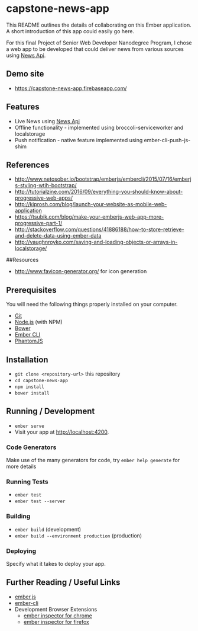 # capstone-news-app

This README outlines the details of collaborating on this Ember application.
A short introduction of this app could easily go here.

For this final Project of Senior Web Developer Nanodegree Program, I chose a web app to be developed that could deliver news from various sources using [News Api](https://newsapi.org/ "News API"). 

## Demo site
* https://capstone-news-app.firebaseapp.com/

## Features
* Live News using [News Api](https://newsapi.org/ "News API")
* Offline functionality - implemented using broccoli-serviceworker and localstorage
* Push notification - native feature implemented using ember-cli-push-js-shim

## References
* http://www.netosober.io/bootstrap/emberjs/embercli/2015/07/16/emberjs-styling-wtih-bootstrap/
* http://tutorialzine.com/2016/09/everything-you-should-know-about-progressive-web-apps/
* http://kiprosh.com/blog/launch-your-website-as-mobile-web-application
* https://tsubik.com/blog/make-your-emberjs-web-app-more-progressive-part-1/
* http://stackoverflow.com/questions/41886188/how-to-store-retrieve-and-delete-data-using-ember-data
* http://vaughnroyko.com/saving-and-loading-objects-or-arrays-in-localstorage/

##Resources
* http://www.favicon-generator.org/   for icon generation

## Prerequisites

You will need the following things properly installed on your computer.

* [Git](https://git-scm.com/)
* [Node.js](https://nodejs.org/) (with NPM)
* [Bower](https://bower.io/)
* [Ember CLI](https://ember-cli.com/)
* [PhantomJS](http://phantomjs.org/)

## Installation

* `git clone <repository-url>` this repository
* `cd capstone-news-app`
* `npm install`
* `bower install`

## Running / Development

* `ember serve`
* Visit your app at [http://localhost:4200](http://localhost:4200).

### Code Generators

Make use of the many generators for code, try `ember help generate` for more details

### Running Tests

* `ember test`
* `ember test --server`

### Building

* `ember build` (development)
* `ember build --environment production` (production)

### Deploying

Specify what it takes to deploy your app.

## Further Reading / Useful Links

* [ember.js](http://emberjs.com/)
* [ember-cli](https://ember-cli.com/)
* Development Browser Extensions
  * [ember inspector for chrome](https://chrome.google.com/webstore/detail/ember-inspector/bmdblncegkenkacieihfhpjfppoconhi)
  * [ember inspector for firefox](https://addons.mozilla.org/en-US/firefox/addon/ember-inspector/)
